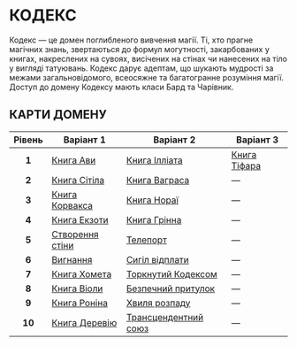 # КОДЕКС

Кодекс — це домен поглибленого вивчення магії. Ті, хто прагне магічних знань, звертаються до формул могутності, закарбованих у книгах, накреслених на сувоях, висічених на стінах чи нанесених на тіло у вигляді татуювань. Кодекс дарує адептам, що шукають мудрості за межами загальновідомого, всеосяжне та багатогранне розуміння магії. Доступ до домену Кодексу мають класи Бард та Чарівник.

## КАРТИ ДОМЕНУ

| **Рівень** | **Варіант 1** | **Варіант 2** | **Варіант 3** |
| :---: | --- | --- | --- |
| **1** | [Книга Ави](../abilities/Book%20of%20Ava.md) | [Книга Ілліата](../abilities/Book%20of%20Illiat.md) | [Книга Тіфара](../abilities/Book%20of%20Tyfar.md) |
| **2** | [Книга Сітіла](../abilities/Book%20of%20Sitil.md) | [Книга Ваграса](../abilities/Book%20of%20Vagras.md) | — |
| **3** | [Книга Корвакса](../abilities/Book%20of%20Korvax.md) | [Книга Нораї](../abilities/Book%20of%20Norai.md) | — |
| **4** | [Книга Екзоти](../abilities/Book%20of%20Exota.md) | [Книга Грінна](../abilities/Book%20of%20Grynn.md) | — |
| **5** | [Створення стіни](../abilities/Manifest%20Wall.md) | [Телепорт](../abilities/Teleport.md) | — |
| **6** | [Вигнання](../abilities/Banish.md) | [Сигіл відплати](../abilities/Sigil%20of%20Retribution.md) | — |
| **7** | [Книга Хомета](../abilities/Book%20of%20Homet.md) | [Торкнутий Кодексом](../abilities/Codex-Touched.md) | — |
| **8** | [Книга Віоли](../abilities/Book%20of%20Vyola.md) | [Безпечний притулок](../abilities/Safe%20Haven.md) | — |
| **9** | [Книга Роніна](../abilities/Book%20of%20Ronin.md) | [Хвиля розпаду](../abilities/Disintegration%20Wave.md) | — |
| **10** | [Книга Деревію](../abilities/Book%20of%20Yarrow.md) | [Трансцендентний союз](../abilities/Transcendent%20Union.md) | — |